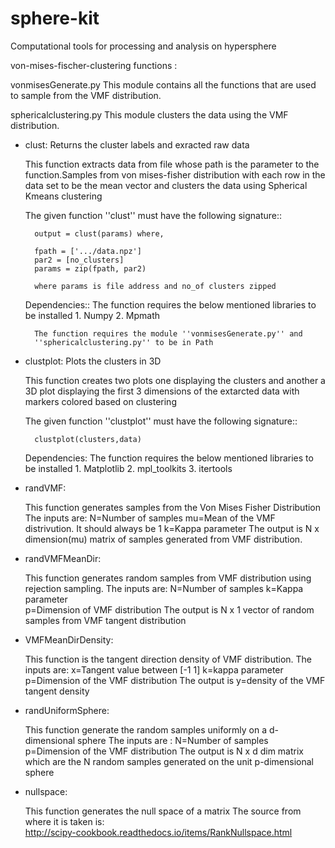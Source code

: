 # sphere-kit
Computational tools for processing and analysis on hypersphere

von-mises-fischer-clustering functions :

vonmisesGenerate.py
   This module contains all the functions that are used to sample from the VMF distribution.

sphericalclustering.py
   This module clusters the data using the VMF distribution.

- clust:
    Returns the cluster labels and exracted raw data
    
    This function extracts data from file whose path is the parameter to the 
    function.Samples from von mises-fisher distribution with each row in the 
    data set to be the mean vector and clusters the data using 
    Spherical Kmeans clustering
    
    The given function ''clust'' must have the following signature::
        
        output = clust(params) where, 
        
        fpath = ['.../data.npz']
        par2 = [no_clusters]
        params = zip(fpath, par2)
        
        where params is file address and no_of clusters zipped
        
    Dependencies::
        The function requires the below mentioned libraries to be installed
        1. Numpy
        2. Mpmath
        
        The function requires the module ''vonmisesGenerate.py'' and 
        ''sphericalclustering.py'' to be in Path

- clustplot:
    Plots the clusters in 3D
    
    This function creates two plots one displaying the clusters and another 
    a 3D plot displaying the first 3 dimensions of the extarcted data with
    markers colored based on clustering
    
    The given function ''clustplot'' must have the following signature::
        
        clustplot(clusters,data)
        
    Dependencies:
        The function requires the below mentioned libraries to be installed
        1. Matplotlib
        2. mpl_toolkits
        3. itertools  

- randVMF:
  
    This function generates samples from the Von Mises Fisher Distribution
    The inputs are:
        N=Number of samples
        mu=Mean of the VMF distrivution. It should always be 1
        k=Kappa parameter
    The output is N x dimension(mu) matrix of samples generated from VMF distribution.

- randVMFMeanDir:
  
    This function generates random samples from VMF distribution using rejection sampling.
    The inputs are:
        N=Number of samples
        k=Kappa parameter  
        p=Dimension of VMF distribution
    The output is N x 1 vector of random samples from VMF tangent distribution

- VMFMeanDirDensity: 
  
    This function is the tangent direction density of VMF distribution.
    The inputs are:
        x=Tangent value between [-1 1]
        k=kappa parameter
        p=Dimension of the VMF distribution
    The output is y=density of the VMF tangent density

- randUniformSphere:
    
    This function generate the random samples uniformly on a d-dimensional sphere
    The inputs are :
        N=Number of samples
        p=Dimension of the VMF distribution
    The output is N x d dim matrix which are the N random samples generated 
    on the unit p-dimensional sphere
    
- nullspace:

    This function generates the null space of a matrix
    The source from where it is taken is:  
        http://scipy-cookbook.readthedocs.io/items/RankNullspace.html


  
